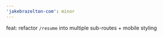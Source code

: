 ```yaml
---
'jakebrazelton-com': minor
---
```


feat: refactor `/resume` into multiple sub-routes + mobile styling
